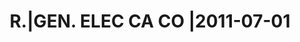 ---
layout: asset
title: R.|GEN. ELEC CA                                    CO |2011-07-01
isin: XS0258571867
---